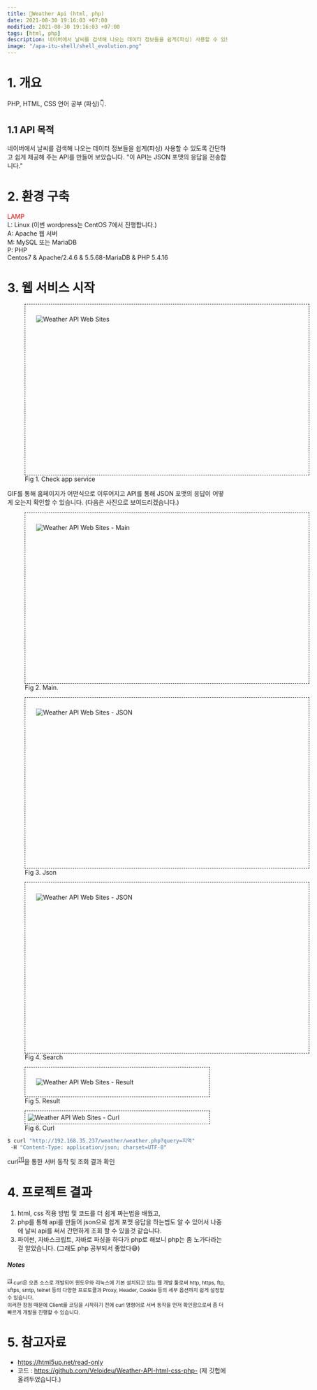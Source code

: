 ```yaml
---
title: 🔆Weather Api (html, php)
date: 2021-08-30 19:16:03 +07:00
modified: 2021-08-30 19:16:03 +07:00
tags: [html, php]
description: 네이버에서 날씨를 검색해 나오는 데이터 정보들을 쉽게(파싱) 사용할 수 있도록 간단하고 쉽게 제공해 주는 API를 만들어 보았습니다. "이 API는 JSON 포맷의 응답을 전송합니다."
image: "/apa-itu-shell/shell_evolution.png"
---
```


# 1. 개요

PHP, HTML, CSS 언어 공부 (파싱)👇.

## 1.1 API 목적

네이버에서 날씨를 검색해 나오는 데이터 정보들을 쉽게(파싱) 사용할 수 있도록 간단하고 쉽게 제공해 주는 API를 만들어 보았습니다. "이 API는 JSON 포맷의 응답을 전송합니다."

# 2. 환경 구축

<span style="#03f3b3;color: red;">LAMP</span>
<br>L: Linux (이번 wordpress는 CentOS 7에서 진행합니다.)
<br>A: Apache 웹 서버
<br>M: MySQL 또는 MariaDB
<br>P: PHP
<br>Centos7 & Apache/2.4.6 & 5.5.68-MariaDB & PHP 5.4.16

<style>
.zoom {
  padding: 25px;
  width: 600px;
  height: 340px;
}

.zoom:hover {
  transform: scale(2.5);
  transition: .5s; /* 부드럽게 */
}
</style>

# 3. 웹 서비스 시작
<figure>
<div style="border:1px dashed; padding:25px;" class="zoom"><img src="https://blog.kakaocdn.net/dn/V1g3h/btrduU2e4i9/hQ5NRi4lajIvCogJdDhQ11/img.gif" alt="Weather API Web Sites"></div>
<figcaption>Fig 1. Check app service</figcaption>
</figure>

GIF를 통해 홈페이지가 어떤식으로 이루어지고 API를 통해 JSON 포맷의 응답이 어떻게 오는지 확인할 수 있습니다. (다음은 사진으로 보여드리겠습니다.)

<!-- <sup id="user">[[1]](#user-ref)</sup> -->
<figure>
<div style="border:1px dashed; padding:25px;" class="zoom"><img src="/apa-itu-shell/main.png" alt="Weather API Web Sites - Main"></div>
<figcaption>Fig 2. Main.</figcaption>
</figure>


<figure>
<div style="border:1px dashed; padding:25px;" class="zoom"><img src="/apa-itu-shell/json.png" alt="Weather API Web Sites - JSON"></div>
<figcaption>Fig 3. Json</figcaption>
</figure>

<figure>
<div style="border:1px dashed; padding:25px;" class="zoom"><img src="/apa-itu-shell/search.png" alt="Weather API Web Sites - JSON"></div>
<figcaption>Fig 4. Search</figcaption>
</figure>

<figure>
<div style="border:1px dashed; padding:25px;"><img src="/apa-itu-shell/weather result.png" alt="Weather API Web Sites - Result"></div>
<figcaption>Fig 5. Result</figcaption>
</figure>

<figure>
<div style="border:1px dashed; padding:6px;"><img src="/apa-itu-shell/curl.png" alt="Weather API Web Sites - Curl"></div>
<figcaption>Fig 6. Curl</figcaption>
</figure>
<!-- <mark>Shell adalah sebuah command-line interpreter; program yang berperan sebagai penerjemah perintah yang diinputkan oleh User yang melalui terminal</mark>, sehingga perintah tersebut bisa dimengerti oleh si Kernel. -->

```bash
$ curl "http://192.168.35.237/weather/weather.php?query=지역"
 -H "Content-Type: application/json; charset=UTF-8"
```
curl<sup id="user">[[1]](#curl)</sup>을 통한 서버 동작 및 조회 결과 확인

# 4. 프로젝트 결과
1. html, css 적용 방법 및 코드를 더 쉽게 짜는법을 배웠고, 
2. php를 통해 api를 만들어 json으로 쉽게 포맷 응답을 하는법도 알 수 있어서 나중에 날씨 api를 써서 간편하게 조회 할 수 있을것 같습니다.
3. 파이썬, 자바스크립트, 자바로 파싱을 하다가 php로 해보니 php는 좀 노가다라는걸 알았습니다. (그래도 php 공부되서 좋았다😅)

##### Notes

<small id="curl"><sup>[[1]](#user)</sup> curl은 오픈 소스로 개발되어 윈도우와 리눅스에 기본 설치되고 있는 웹 개발 툴로써 http, https, ftp, sftps, smtp, telnet 등의 다양한 프로토콜과 Proxy, Header, Cookie 등의 세부 옵션까지 쉽게 설정할 수 있습니다.<br>이러한 장점 때문에 Client를 코딩을 시작하기 전에 curl 명령어로 서버 동작을 먼저 확인함으로써 좀 더 빠르게 개발을 진행할 수 있습니다.</small>

# 5. 참고자료
- https://html5up.net/read-only
- 코드 : https://github.com/Veloideu/Weather-API-html-css-php- (제 깃헙에 올려두었습니다.)